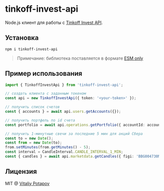 # tinkoff-invest-api
Node.js клиент для работы с [Tinkoff Invest API](https://tinkoff.github.io/investAPI/).

## Установка
```
npm i tinkoff-invest-api
```
> Примечание: библиотека поставляется в формате [ESM only](https://gist.github.com/sindresorhus/a39789f98801d908bbc7ff3ecc99d99c)

## Пример использования
```ts
import { TinkoffInvestApi } from 'tinkoff-invest-api';

// создать клиента с заданным токеном
const api = new TinkoffInvestApi({ token: '<your-token>' });

// получить список счетов
const { accounts } = await api.users.getAccounts({});

// получить портфель по id счета
const portfolio = await api.operations.getPortfolio({ accountId: accounts[0].id });

// получить 1-минутные свечи за последние 5 мин для акций Сбера
const to = new Date();
const from = new Date(to);
from.setMinutes(from.getMinutes() - 5);
const interval = CandleInterval.CANDLE_INTERVAL_1_MIN;
const { candles } = await api.marketdata.getCandles({ figi: 'BBG004730N88', from, to, interval });
```

## Лицензия
MIT @ [Vitaliy Potapov](https://github.com/vitalets)
